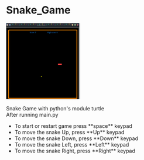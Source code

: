 # Snake_Game

<div class="row">
    <div class="col col-md-4" markdown="1">
    <img src="Snake_game.png" alt="image not found" width="200px">
    </div>
    <div class="col col-md-8" markdown="1">
        <p>Snake Game with python's module turtle
        <br>After running main.py
        </p>
        <ul>
            <li>To start or restart game press **space** keypad</li> 
            <li>To move the snake Up, press **Up** keypad</li> 
            <li>To move the snake Down, press **Down** keypad</li> 
            <li>To move the snake Left, press **Left** keypad</li> 
            <li>To move the snake Right, press **Right** keypad</li> 
        </ul>
    </div>
</div>
